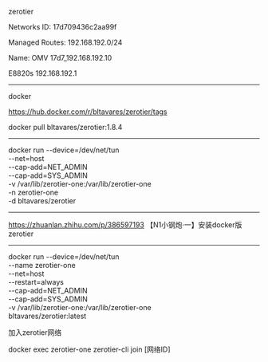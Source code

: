 zerotier

Networks ID: 17d709436c2aa99f

Managed Routes: 192.168.192.0/24

Name: OMV 17d7_192.168.192.10

E8820s  192.168.192.1

------------------------------

docker

https://hub.docker.com/r/bltavares/zerotier/tags

docker pull bltavares/zerotier:1.8.4


--------------------------------

docker run --device=/dev/net/tun \
    --net=host \
    --cap-add=NET_ADMIN \
    --cap-add=SYS_ADMIN \
    -v /var/lib/zerotier-one:/var/lib/zerotier-one \
    -n zerotier-one \
    -d bltavares/zerotier

----------------------------------

https://zhuanlan.zhihu.com/p/386597193
【N1小钢炮·一】安装docker版zerotier

***

docker run --device=/dev/net/tun \
--name zerotier-one \
--net=host \
--restart=always \
--cap-add=NET_ADMIN \
--cap-add=SYS_ADMIN \
-v /var/lib/zerotier-one:/var/lib/zerotier-one \
bltavares/zerotier:latest


加入zerotier网络

docker exec zerotier-one zerotier-cli join [网络ID]



